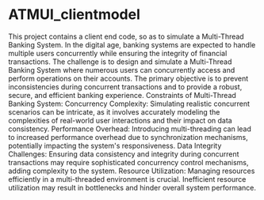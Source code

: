 # ATMUI_clientmodel
This project contains a client end code, so as to simulate a Multi-Thread Banking System.
In the digital age, banking systems are expected to handle multiple users 
concurrently while ensuring the integrity of financial transactions. The challenge is 
to design and simulate a Multi-Thread Banking System where numerous users can 
concurrently access and perform operations on their accounts. The primary objective 
is to prevent inconsistencies during concurrent transactions and to provide a robust, 
secure, and efficient banking experience.
Constraints of Multi-Thread Banking System:
Concurrency Complexity:
Simulating realistic concurrent scenarios can be intricate, as it involves accurately 
modeling the complexities of real-world user interactions and their impact on data 
consistency.
Performance Overhead:
Introducing multi-threading can lead to increased performance overhead due to 
synchronization mechanisms, potentially impacting the system's responsiveness.
Data Integrity Challenges:
Ensuring data consistency and integrity during concurrent transactions may require 
sophisticated concurrency control mechanisms, adding complexity to the system.
Resource Utilization:
Managing resources efficiently in a multi-threaded environment is crucial. 
Inefficient resource utilization may result in bottlenecks and hinder overall system 
performance.
